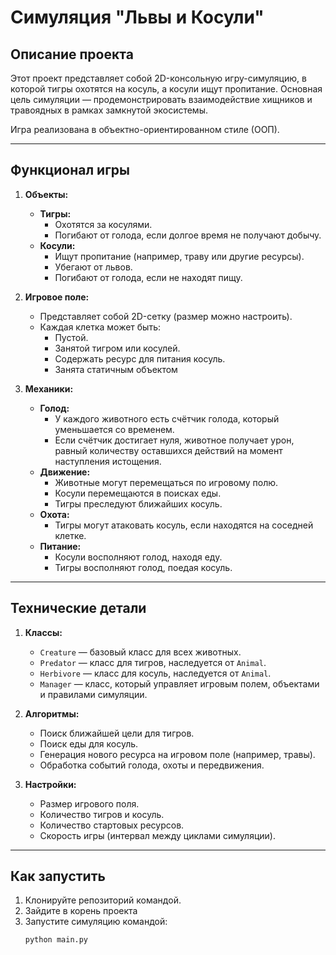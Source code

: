 # Симуляция "Львы и Косули"

## Описание проекта

Этот проект представляет собой 2D-консольную игру-симуляцию, в которой тигры охотятся на косуль, а косули ищут пропитание. Основная цель симуляции — продемонстрировать взаимодействие хищников и травоядных в рамках замкнутой экосистемы. 

Игра реализована в объектно-ориентированном стиле (ООП). 

---

## Функционал игры

1. **Объекты:**
   - **Тигры:**
     - Охотятся за косулями.
     - Погибают от голода, если долгое время не получают добычу.
   - **Косули:**
     - Ищут пропитание (например, траву или другие ресурсы).
     - Убегают от львов.
     - Погибают от голода, если не находят пищу.

2. **Игровое поле:**
   - Представляет собой 2D-сетку (размер можно настроить).
   - Каждая клетка может быть:
     - Пустой.
     - Занятой тигром или косулей.
     - Содержать ресурс для питания косуль.
     - Занята статичным объектом

3. **Механики:**
   - **Голод:**
     - У каждого животного есть счётчик голода, который уменьшается со временем.
     - Если счётчик достигает нуля, животное получает урон, равный количеству оставшихся действий на момент наступления истощения.
   - **Движение:**
     - Животные могут перемещаться по игровому полю.
     - Косули перемещаются в поисках еды.
     - Тигры преследуют ближайших косуль.
   - **Охота:**
     - Тигры могут атаковать косуль, если находятся на соседней клетке.
   - **Питание:**
     - Косули восполняют голод, находя еду.
     - Тигры восполняют голод, поедая косуль.

---

## Технические детали

1. **Классы:**
   - `Creature` — базовый класс для всех животных.
   - `Predator` — класс для тигров, наследуется от `Animal`.
   - `Herbivore` — класс для косуль, наследуется от `Animal`.
   - `Manager` — класс, который управляет игровым полем, объектами и правилами симуляции.

2. **Алгоритмы:**
   - Поиск ближайшей цели для тигров.
   - Поиск еды для косуль.
   - Генерация нового ресурса на игровом поле (например, травы).
   - Обработка событий голода, охоты и передвижения.

3. **Настройки:**
   - Размер игрового поля.
   - Количество тигров и косуль.
   - Количество стартовых ресурсов.
   - Скорость игры (интервал между циклами симуляции).

---

## Как запустить

1. Клонируйте репозиторий командой.
2. Зайдите в корень проекта
3. Запустите симуляцию командой:
   ```bash
   python main.py
   ```
